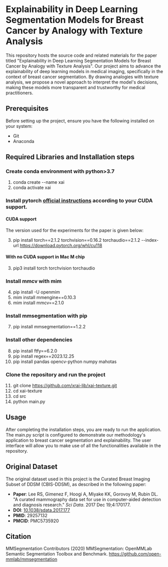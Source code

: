 # Explainability in Deep Learning Segmentation Models for Breast Cancer by Analogy with Texture Analysis

This repository hosts the source code and related materials for the paper titled "Explainability in Deep Learning Segmentation Models for Breast Cancer by Analogy with Texture Analysis". Our project aims to advance the explainability of deep learning models in medical imaging, specifically in the context of breast cancer segmentation. By drawing analogies with texture analysis, we propose a novel approach to interpret the model's decisions, making these models more transparent and trustworthy for medical practitioners.

## Prerequisites

Before setting up the project, ensure you have the following installed on your system:
- Git
- Anaconda

## Required Libraries and Installation steps

### Create conda environment with python>3.7
1. conda create --name xai
2. conda activate xai  

### Install pytorch [official instructions](https://pytorch.org/get-started/locally/) according to your CUDA support.

#### CUDA support

The version used for the experiments for the paper is given below:

3. pip install torch==2.1.2 torchvision==0.16.2 torchaudio==2.1.2 --index-url https://download.pytorch.org/whl/cu118
 
#### With no CUDA support in Mac M chip

3. pip3 install torch torchvision torchaudio

### Install mmcv with mim  

4. pip install -U openmim
5. mim install mmengine==0.10.3
6. mim install mmcv==2.1.0

### Install mmsegmentation with pip  

7. pip install mmsegmentation==1.2.2  

### Install other dependencies 

8. pip install ftfy==6.2.0 
9. pip install regex==2023.12.25 
10. pip install pandas opencv-python numpy mahotas

### Clone the repository and run the project
11. git clone https://github.com/xrai-lib/xai-texture.git
12. cd xai-texture
13. cd src
14. python main.py

## Usage
After completing the installation steps, you are ready to run the application. The main.py script is configured to demonstrate our methodology's application to breast cancer segmentation and explainability. The user interface will allow you to make use of all the functionalities available in the repository.

## Original Dataset
The original dataset used in this project is the Curated Breast Imaging Subset of DDSM (CBIS-DDSM), as described in the following paper:

- **Paper**: Lee RS, Gimenez F, Hoogi A, Miyake KK, Gorovoy M, Rubin DL. "A curated mammography data set for use in computer-aided detection and diagnosis research." *Sci Data*. 2017 Dec 19;4:170177. 
- **DOI**: [10.1038/sdata.2017.177](https://doi.org/10.1038/sdata.2017.177)
- **PMID**: 29257132
- **PMCID**: PMC5735920

## Citation

MMSegmentation Contributors (2020) MMSegmentation: OpenMMLab Semantic Segmentation Toolbox and Benchmark. https://github.com/open-mmlab/mmsegmentation
